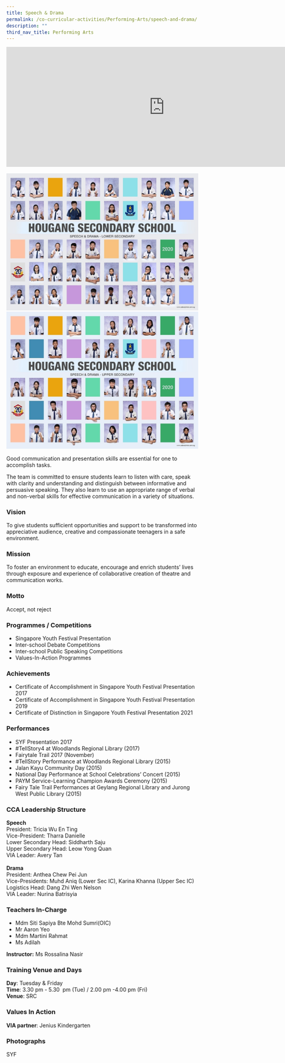 ```yaml
---
title: Speech & Drama
permalink: /co-curricular-activities/Performing-Arts/speech-and-drama/
description: ""
third_nav_title: Performing Arts
---
```

<center><iframe width="830" height="315" src="https://www.youtube.com/embed/zmOjsWBSdo0" title="2022 Speech&Drama Open House" frameborder="0" allow="accelerometer; autoplay; clipboard-write; encrypted-media; gyroscope; picture-in-picture" allowfullscreen></iframe></center>

![](/images/speech%20and%20drama-lower%20i.jpeg)
![](/images/speech%20and%20drama-upper%20i.jpeg)

Good communication and presentation skills are essential for one to accomplish tasks.
  

The team is committed to ensure students learn to listen with care, speak with clarity and understanding and distinguish between informative and persuasive speaking. They also learn to use an appropriate range of verbal and non-verbal skills for effective communication in a variety of situations.
  

### Vision

To give students sufficient opportunities and support to be transformed into appreciative audience, creative and compassionate teenagers in a safe environment. 

### Mission

To foster an environment to educate, encourage and enrich students’ lives through exposure and experience of collaborative creation of theatre and communication works. 

### Motto

Accept, not reject

### Programmes / Competitions

*   Singapore Youth Festival Presentation
*   Inter-school Debate Competitions
*   Inter-school Public Speaking Competitions
*   Values-In-Action Programmes

### Achievements

*   Certificate of Accomplishment in Singapore Youth Festival Presentation 2017
*   Certificate of Accomplishment in Singapore Youth Festival Presentation 2019
*   Certificate of Distinction in Singapore Youth Festival Presentation 2021

### Performances

*   SYF Presentation 2017
*   #TellStory4 at Woodlands Regional Library (2017)
*   Fairytale Trail 2017 (November)
*   #TellStory Performance at Woodlands Regional Library (2015)
*   Jalan Kayu Community Day (2015)
*   National Day Performance at School Celebrations’ Concert (2015)
*   PAYM Service-Learning Champion Awards Ceremony (2015)
*   Fairy Tale Trail Performances at Geylang Regional Library and Jurong West Public Library (2015)


### CCA Leadership Structure

**Speech**  
President: Tricia Wu En Ting  
Vice-President: Tharra Danielle  
Lower Secondary Head: Siddharth Saju  
Upper Secondary Head: Leow Yong Quan  
VIA Leader: Avery Tan  
   
**Drama**  
President: Anthea Chew Pei Jun  
Vice-Presidents: Muhd Aniq (Lower Sec IC), Karina Khanna (Upper Sec IC)  
Logistics Head: Dang Zhi Wen Nelson  
VIA Leader: Nurina Batrisyia  

### Teachers In-Charge

*   Mdm Siti Sapiya Bte Mohd Sumri(OIC)
*   Mr Aaron Yeo
*   Mdm Martini Rahmat
*   Ms Adilah

**Instructor:** Ms Rossalina Nasir

### Training Venue and Days

**Day**: Tuesday & Friday  
**Time**: 3.30 pm - 5.30  pm (Tue) / 2.00 pm -4.00 pm (Fri)  
**Venue**: SRC

### Values In Action


**VIA partner**: Jenius Kindergarten

### Photographs

SYF